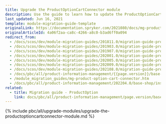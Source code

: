 ```yaml
---
title: Upgrade the ProductOptionCartConnector module
description: Use the guide to learn how to update the ProductOptionCartConnector module to a newer version.
last_updated: Jun 16, 2021
template: module-migration-guide-template
originalLink: https://documentation.spryker.com/2021080/docs/mg-product-option-cart-connector
originalArticleId: 4a06f2aa-ca8c-4266-a8c0-b3ad6ff0a094
redirect_from:
  - /docs/scos/dev/module-migration-guides/201811.0/migration-guide-productoptioncartconnector.html
  - /docs/scos/dev/module-migration-guides/201903.0/migration-guide-productoptioncartconnector.html
  - /docs/scos/dev/module-migration-guides/201907.0/migration-guide-productoptioncartconnector.html
  - /docs/scos/dev/module-migration-guides/202001.0/migration-guide-productoptioncartconnector.html
  - /docs/scos/dev/module-migration-guides/202005.0/migration-guide-productoptioncartconnector.html
  - /docs/scos/dev/module-migration-guides/202009.0/migration-guide-productoptioncartconnector.html
  - /docs/scos/dev/module-migration-guides/202108.0/migration-guide-productoptioncartconnector.html
  - /docs/pbc/all/product-information-management/{{page.version}}/base-shop/install-and-upgrade/upgrade-modules/upgrade-the-productoptioncartconnector-module.html
  - /module_migration_guides/mg-product-option-cart-connector.htm
  - /docs/pbc/all/product-information-management/202204.0/base-shop/install-and-upgrade/upgrade-modules/upgrade-the-productoptioncartconnector-module.html
related:
  - title: Migration guide - ProductOption
    link: docs/pbc/all/product-information-management/page.version/base-shop/install-and-upgrade/upgrade-modules/upgrade-the-productoption-module.html
---
```


{% include pbc/all/upgrade-modules/upgrade-the-productoptioncartconnector-module.md %} <!-- To edit, see /_includes/pbc/all/upgrade-modules/upgrade-the-productoptioncartconnector-module.md -->
